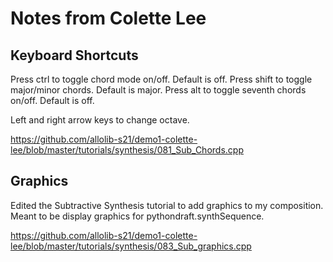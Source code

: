 # Notes from Colette Lee

## Keyboard Shortcuts
Press ctrl to toggle chord mode on/off. Default is off.
Press shift to toggle major/minor chords. Default is major.
Press alt to toggle seventh chords on/off. Default is off.

Left and right arrow keys to change octave.

https://github.com/allolib-s21/demo1-colette-lee/blob/master/tutorials/synthesis/081_Sub_Chords.cpp

## Graphics
Edited the Subtractive Synthesis tutorial to add graphics to my composition.
Meant to be display graphics for pythondraft.synthSequence.

https://github.com/allolib-s21/demo1-colette-lee/blob/master/tutorials/synthesis/083_Sub_graphics.cpp
